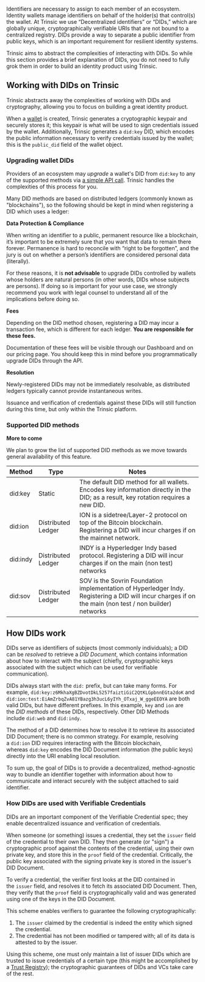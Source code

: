 Identifiers are necessary to assign to each member of an ecosystem. Identity wallets manage identifiers on behalf of the holder(s) that control(s) the wallet. At Trinsic we use “Decentralized identifiers” or “DIDs,” which are globally unique, cryptographically verifiable URIs that are not bound to a centralized registry. DIDs provide a way to separate a public identifier from public keys, which is an important requirement for resilient identity systems.

Trinsic aims to abstract the complexities of interacting with DIDs. So while this section provides a brief explanation of DIDs, you do not need to fully grok them in order to build an identity product using Trinsic.

## Working with DIDs on Trinsic

Trinsic abstracts away the complexities of working with DIDs and cryptography, allowing you to focus on building a great identity product.

When a [wallet](https://docs-v2.trinsic.id/learn/concepts/wallets) is created, Trinsic generates a cryptographic keypair and securely stores it; this keypair is what will be used to sign credentials issued by the wallet. Additionally, Trinsic generates a `did:key` DID, which encodes the public information necessary to verify credentials issued by the wallet; this is the `public_did` field of the wallet object.

### Upgrading wallet DIDs

Providers of an ecosystem may *upgrade* a wallet's DID from `did:key` to any of the supported methods via [a simple API call](https://docs-v2.trinsic.id/reference/services/provider-service/#upgrade-wallet-did). Trinsic handles the complexities of this process for you.

Many DID methods are based on distributed ledgers (commonly known as "blockchains"), so the following should be kept in mind when registering a DID which uses a ledger:

**Data Protection & Compliance**

When writing an identifier to a public, permanent resource like a blockchain, it’s important to be extremely sure that you want that data to remain there forever. Permanence is hard to reconcile with “right to be forgotten”, and the jury is out on whether a person’s identifiers are considered personal data (literally).

For these reasons, it is ************************not advisable************************ to upgrade DIDs controlled by wallets whose holders are natural persons (in other words, DIDs whose subjects are persons). If doing so is important for your use case, we strongly recommend you work with legal counsel to understand all of the implications before doing so.

**Fees**

Depending on the DID method chosen, registering a DID may incur a transaction fee, which is different for each ledger. **You are responsible for these fees.**

Documentation of these fees will be visible through our Dashboard and on our pricing page. You should keep this in mind before you programmatically upgrade DIDs through the API.

**Resolution**

Newly-registered DIDs may not be immediately resolvable, as distributed ledgers typically cannot provide instantaneous writes.

Issuance and verification of credentials against these DIDs will still function during this time, but only within the Trinsic platform.

### Supported DID methods

**More to come**

We plan to grow the list of supported DID methods as we move towards general availability of this feature.

| Method   | Type               | Notes                                                                                                                                                  |
|----------|--------------------|--------------------------------------------------------------------------------------------------------------------------------------------------------|
| did:key  | Static             | The default DID method for all wallets. Encodes key information directly in the DID; as a result, key rotation requires a new DID.                     |
| did:ion  | Distributed Ledger | ION is a sidetree/Layer-2 protocol on top of the Bitcoin blockchain. Registering a DID will incur charges if on the mainnet network.                   |
| did:indy | Distributed Ledger | INDY is a Hyperledger Indy based protocol. Registering a DID will incur charges if on the main (non test) networks                                     |
| did:sov  | Distributed Ledger | SOV is the Sovrin Foundation implementation of Hyperledger Indy. Registering a DID will incur charges if on the main (non test / non builder) networks |

## How DIDs work

DIDs serve as identifiers of subjects (most commonly individuals); a DID can be *resolved* to retrieve a *DID Document*, which contains information about how to interact with the subject (chiefly, cryptographic keys associated with the subject which can be used for verifiable communication).

DIDs always start with the `did:` prefix, but can take many forms. For example, `did:key:z6MkhaXgBZDvotDkL5257faiztiGiC2QtKLGpbnnEGta2doK` and `did:ion:test:EiAmZrbqZvA81YBazg3h3ucL6yIYh_OTxaj_W_ggeEEOYA` are both valid DIDs, but have different prefixes. In this example, `key` and `ion` are the *DID methods* of these DIDs, respectively. Other DID Methods include `did:web` and `did:indy`.

The method of a DID determines how to resolve it to retrieve its associated DID Document; there is no common strategy. For example, resolving a `did:ion` DID requires interacting with the Bitcoin blockchain, whereas `did:key` encodes the DID Document information (the public keys) directly into the URI enabling local resolution.

To sum up, the goal of DIDs is to provide a decentralized, method-agnostic way to bundle an identifier together with information about how to communicate and interact securely with the subject attached to said identifier.

### How DIDs are used with Verifiable Credentials

DIDs are an important component of the Verifiable Credential spec; they enable decentralized issuance and verification of credentials.

When someone (or something) issues a credential, they set the `issuer` field of the credential to their own DID. They then generate (or "sign") a cryptographic proof against the contents of the credential, using their own private key, and store this in the `proof` field of the credential. Critically, the public key associated with the signing private key is stored in the issuer's DID Document.

To verify a credential, the verifier first looks at the DID contained in the `issuer` field, and resolves it to fetch its associated DID Document. Then, they verify that the `proof` field is cryptographically valid and was generated using one of the keys in the DID Document.

This scheme enables verifiers to guarantee the following cryptographically:

1. The `issuer` claimed by the credential is indeed the entity which signed the credential.
2. The credential has not been modified or tampered with; all of its data is attested to by the issuer.

Using this scheme, one must only maintain a list of issuer DIDs which are trusted to issue credentials of a certain type (this might be accomplished by a [Trust Registry](https://docs-v2.trinsic.id/learn/concepts/trust-registries)); the cryptographic guarantees of DIDs and VCs take care of the rest.
